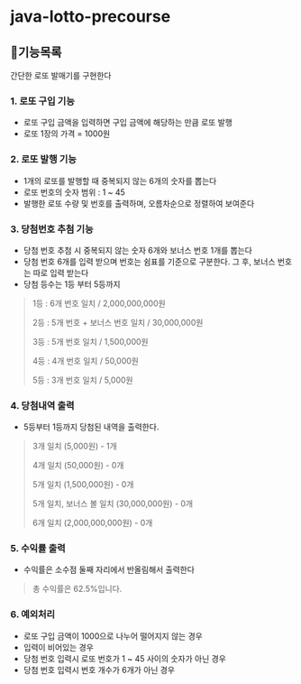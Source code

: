 # java-lotto-precourse

## 🎰기능목록
간단한 로또 발매기를 구현한다

### 1. 로또 구입 기능
* 로또 구입 금액을 입력하면 구입 금액에 해당하는 만큼 로또 발행
* 로또 1장의 가격 = 1000원
### 2. 로또 발행 기능
* 1개의 로또를 발행할 때 중복되지 않는 6개의 숫자를 뽑는다
* 로또 번호의 숫자 범위 : 1 ~ 45
* 발행한 로또 수량 및 번호를 출력하며, 오름차순으로 정렬하여 보여준다
### 3. 당첨번호 추첨 기능
* 당첨 번호 추첨 시 중복되지 않는 숫자 6개와 보너스 번호 1개를 뽑는다
* 당첨 번호 6개를 입력 받으며 번호는 쉼표를 기준으로 구분한다. 그 후, 보너스 번호는 따로 입력 받는다
* 당첨 등수는 1등 부터 5등까지
> 1등 : 6개 번호 일치 / 2,000,000,000원
> 
> 2등 : 5개 번호 + 보너스 번호 일치 / 30,000,000원
> 
> 3등 : 5개 번호 일치 / 1,500,000원
> 
> 4등 :  4개 번호 일치 / 50,000원
> 
> 5등 : 3개 번호 일치 / 5,000원
> 

### 4. 당첨내역 출력
* 5등부터 1등까지 당첨된 내역을 출력한다.
> 3개 일치 (5,000원) - 1개
> 
> 4개 일치 (50,000원) - 0개
> 
>5개 일치 (1,500,000원) - 0개
> 
> 5개 일치, 보너스 볼 일치 (30,000,000원) - 0개
> 
> 6개 일치 (2,000,000,000원) - 0개

### 5. 수익률 출력
* 수익률은 소수점 둘째 자리에서 반올림해서 출력한다
>총 수익률은 62.5%입니다.
> 

### 6. 예외처리
* 로또 구입 금액이 1000으로 나누어 떨어지지 않는 경우
* 입력이 비어있는 경우
* 당첨 번호 입력시 로또 번호가 1 ~ 45 사이의 숫자가 아닌 경우
* 당첨 번호 입력시 번호 개수가 6개가 아닌 경우